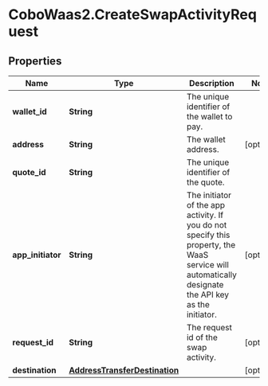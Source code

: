 # CoboWaas2.CreateSwapActivityRequest

## Properties

Name | Type | Description | Notes
------------ | ------------- | ------------- | -------------
**wallet_id** | **String** | The unique identifier of the wallet to pay. | 
**address** | **String** | The wallet address. | [optional] 
**quote_id** | **String** | The unique identifier of the quote. | 
**app_initiator** | **String** | The initiator of the app activity. If you do not specify this property, the WaaS service will automatically designate the API key as the initiator. | [optional] 
**request_id** | **String** | The request id of the swap activity. | [optional] 
**destination** | [**AddressTransferDestination**](AddressTransferDestination.md) |  | [optional] 



